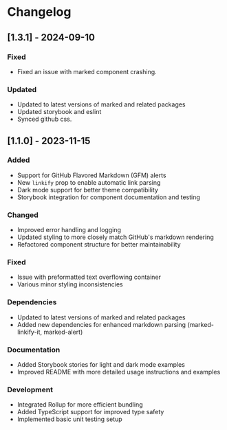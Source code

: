 # Changelog

## [1.3.1] - 2024-09-10

### Fixed

- Fixed an issue with marked component crashing.

### Updated

- Updated to latest versions of marked and related packages
- Updated storybook and eslint
- Synced github css.

## [1.1.0] - 2023-11-15

### Added

- Support for GitHub Flavored Markdown (GFM) alerts
- New `linkify` prop to enable automatic link parsing
- Dark mode support for better theme compatibility
- Storybook integration for component documentation and testing

### Changed

- Improved error handling and logging
- Updated styling to more closely match GitHub's markdown rendering
- Refactored component structure for better maintainability

### Fixed

- Issue with preformatted text overflowing container
- Various minor styling inconsistencies

### Dependencies

- Updated to latest versions of marked and related packages
- Added new dependencies for enhanced markdown parsing (marked-linkify-it, marked-alert)

### Documentation

- Added Storybook stories for light and dark mode examples
- Improved README with more detailed usage instructions and examples

### Development

- Integrated Rollup for more efficient bundling
- Added TypeScript support for improved type safety
- Implemented basic unit testing setup
